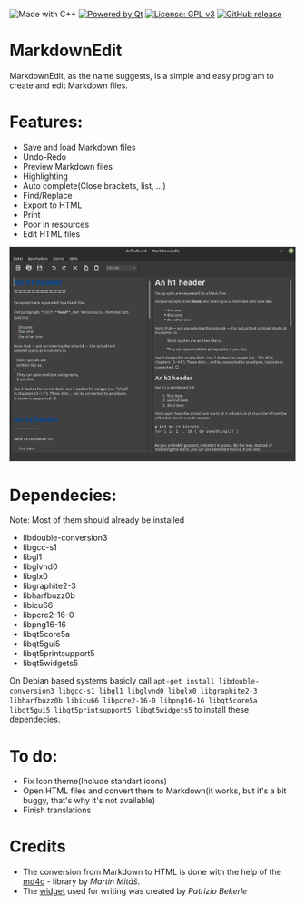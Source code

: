 ![Made with C++](https://forthebadge.com/images/badges/made-with-c-plus-plus.svg)
[![Powered by Qt](https://forthebadge.com/images/badges/powered-by-qt.svg)](https://qt.io)
[![License: GPL v3](https://img.shields.io/badge/License-GPLv3-blue.svg)](https://www.gnu.org/licenses/gpl-3.0)
[![GitHub release](https://img.shields.io/github/release/software-made-easy/MarkdownEdit.svg)](https://github.com/software-made-easy/MarkdownEdit/releases/)


# MarkdownEdit 

MarkdownEdit, as the name suggests, is a simple and easy program to create and edit Markdown files.

# Features:

- Save and load Markdown files
- Undo-Redo
- Preview Markdown files
- Highlighting
- Auto complete(Close brackets, list, ...)
- Find/Replace
- Export to HTML
- Print
- Poor in resources
- Edit HTML files

![Example](doc/images/Example.png)

# Dependecies:
Note: Most of them should already be installed

- libdouble-conversion3
- libgcc-s1
- libgl1
- libglvnd0
- libglx0
- libgraphite2-3
- libharfbuzz0b
- libicu66
- libpcre2-16-0
- libpng16-16
- libqt5core5a
- libqt5gui5
- libqt5printsupport5
- libqt5widgets5

On Debian based systems basicly call `apt-get install libdouble-conversion3 libgcc-s1 libgl1 libglvnd0 libglx0 libgraphite2-3 libharfbuzz0b libicu66 libpcre2-16-0 libpng16-16 libqt5core5a libqt5gui5 libqt5printsupport5 libqt5widgets5` to install these dependecies.

# To do:

- Fix Icon theme(Include standart icons)
- Open HTML files and convert them to Markdown(it works, but it's a bit buggy, that's why it's not available)
- Finish translations

# Credits

- The conversion from Markdown to HTML is done with the help of the [md4c](https://github.com/mity/md4c) - library by _Martin Mitáš_.
- The [widget](https://github.com/pbek/qmarkdowntextedit) used for writing was created by _Patrizio Bekerle_